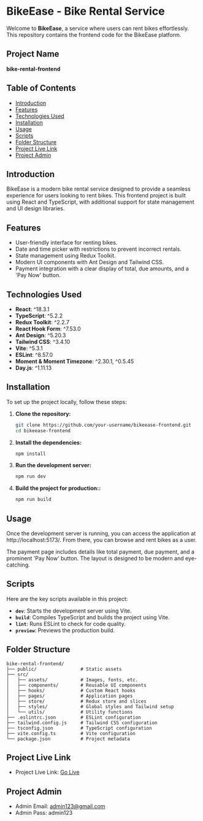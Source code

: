 # BikeEase - Bike Rental Service

Welcome to **BikeEase**, a service where users can rent bikes effortlessly. This repository contains the frontend code for the BikeEase platform.

## Project Name

**bike-rental-frontend**

## Table of Contents

- [Introduction](#introduction)
- [Features](#features)
- [Technologies Used](#technologies-used)
- [Installation](#installation)
- [Usage](#usage)
- [Scripts](#scripts)
- [Folder Structure](#folder-structure)
- [Project Live Link](#project-live-link)
- [Project Admin](#project-admin)

## Introduction

BikeEase is a modern bike rental service designed to provide a seamless experience for users looking to rent bikes. This frontend project is built using React and TypeScript, with additional support for state management and UI design libraries.

## Features

- User-friendly interface for renting bikes.
- Date and time picker with restrictions to prevent incorrect rentals.
- State management using Redux Toolkit.
- Modern UI components with Ant Design and Tailwind CSS.
- Payment integration with a clear display of total, due amounts, and a 'Pay Now' button.

## Technologies Used

- **React**: ^18.3.1
- **TypeScript**: ^5.2.2
- **Redux Toolkit**: ^2.2.7
- **React Hook Form**: ^7.53.0
- **Ant Design**: ^5.20.3
- **Tailwind CSS**: ^3.4.10
- **Vite**: ^5.3.1
- **ESLint**: ^8.57.0
- **Moment & Moment Timezone**: ^2.30.1, ^0.5.45
- **Day.js**: ^1.11.13

## Installation

To set up the project locally, follow these steps:

1. **Clone the repository:**

   ```bash
   git clone https://github.com/your-username/bikeease-frontend.git
   cd bikeease-frontend

2. **Install the dependencies:**

   ```bash
   npm install

3. **Run the development server:**

   ```bash
   npm run dev

4. **Build the project for production::**

   ```bash
   npm run build

## Usage

Once the development server is running, you can access the application at http://localhost:5173/. From there, you can browse and rent bikes as a user.

The payment page includes details like total payment, due payment, and a prominent 'Pay Now' button. The layout is designed to be modern and eye-catching.

## Scripts

Here are the key scripts available in this project:

- **`dev`**: Starts the development server using Vite.
- **`build`**: Compiles TypeScript and builds the project using Vite.
- **`lint`**: Runs ESLint to check for code quality.
- **`preview`**: Previews the production build.
## Folder Structure

```
bike-rental-frontend/
├── public/                # Static assets
├── src/
│   ├── assets/            # Images, fonts, etc.
│   ├── components/        # Reusable UI components
│   ├── hooks/             # Custom React hooks
│   ├── pages/             # Application pages
│   ├── store/             # Redux store and slices
│   ├── styles/            # Global styles and Tailwind setup
│   └── utils/             # Utility functions
├── .eslintrc.json         # ESLint configuration
├── tailwind.config.js     # Tailwind CSS configuration
├── tsconfig.json          # TypeScript configuration
├── vite.config.ts         # Vite configuration
└── package.json           # Project metadata

```

## Project Live Link

- Project Live Link: [Go Live](https://bike-rental-frontend-xi.vercel.app/)

## Project Admin

- Admin Email: admin123@gmail.com
- Admin Pass: admin123